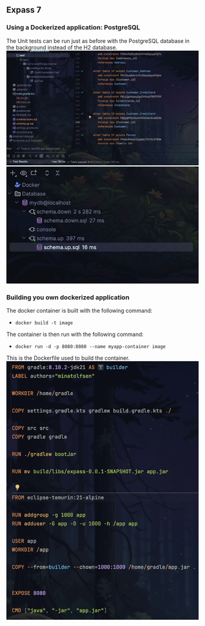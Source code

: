 ## Expass 7

### Using a Dockerized application: PostgreSQL
The Unit tests can be run just as before with the PostgreSQL database in the background instead of the H2 database.
![Unit tests with PostgreSQL](assets/expass7/UnitTest.png)
![Services](assets/expass7/Services.png)
### Building you own dockerized application
The docker container is built with the following command:
- `docker build -t image`

The container is then run with the following command:
- `docker run -d -p 8080:8080 --name myapp-container image`

This is the Dockerfile used to build the container.
![Dockerfile](assets/expass7/Dockerfile.png)